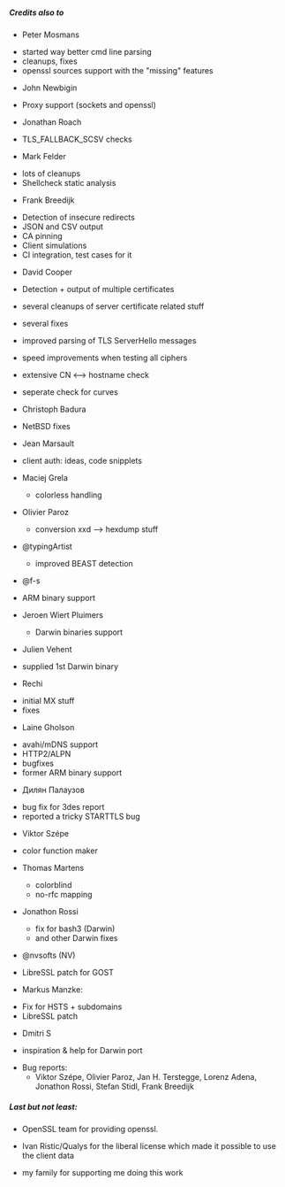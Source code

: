 
##### Credits also to

* Peter Mosmans
 - started way better cmd line parsing
 - cleanups, fixes
 - openssl sources support with the "missing" features

* John Newbigin
 - Proxy support (sockets and openssl)

* Jonathan Roach
 - TLS_FALLBACK_SCSV checks

* Mark Felder
 - lots of cleanups
 - Shellcheck static analysis

* Frank Breedijk
 - Detection of insecure redirects
 - JSON and CSV output
 - CA pinning
 - Client simulations
 - CI integration, test cases for it

* David Cooper
 - Detection + output of multiple certificates
 - several cleanups of server certificate related stuff
 - several fixes
 - improved parsing of TLS ServerHello messages
 - speed improvements when testing all ciphers
 - extensive CN <--> hostname check
 - seperate check for curves

- Christoph Badura
 - NetBSD fixes

* Jean Marsault
 - client auth: ideas, code snipplets
 
* Maciej Grela 
  - colorless handling

* Olivier Paroz
  - conversion xxd --> hexdump stuff 

* @typingArtist
  - improved BEAST detection

* @f-s
 - ARM binary support  

* Jeroen Wiert Pluimers
  - Darwin binaries support

* Julien Vehent
 - supplied 1st Darwin binary

* Rechi
 - initial MX stuff
 - fixes

* Laine Gholson
 - avahi/mDNS support
 - HTTP2/ALPN
 - bugfixes
 - former ARM binary support

* Дилян Палаузов
 - bug fix for 3des report
 - reported a tricky STARTTLS bug

* Viktor Szépe
 - color function maker

* Thomas Martens
  - colorblind
  - no-rfc mapping

* Jonathon Rossi
  - fix for bash3 (Darwin)
  - and other Darwin fixes

* @nvsofts (NV)
 - LibreSSL patch for GOST

* Markus Manzke: 
 - Fix for HSTS + subdomains
 - LibreSSL patch

* Dmitri S
 - inspiration & help for Darwin port

* Bug reports:
  - Viktor Szépe, Olivier Paroz, Jan H. Terstegge, Lorenz Adena, Jonathon Rossi, Stefan Stidl, Frank Breedijk

##### Last but not least:

* OpenSSL team for providing openssl.

* Ivan Ristic/Qualys for the liberal license which made it possible to use the client data

* my family for supporting me doing this work


